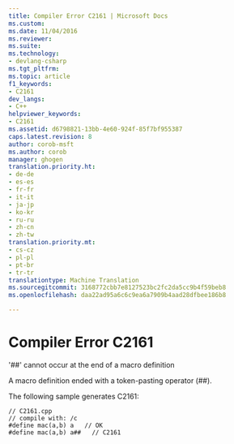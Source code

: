 ```yaml
---
title: Compiler Error C2161 | Microsoft Docs
ms.custom: 
ms.date: 11/04/2016
ms.reviewer: 
ms.suite: 
ms.technology:
- devlang-csharp
ms.tgt_pltfrm: 
ms.topic: article
f1_keywords:
- C2161
dev_langs:
- C++
helpviewer_keywords:
- C2161
ms.assetid: d6798821-13bb-4e60-924f-85f7bf955387
caps.latest.revision: 8
author: corob-msft
ms.author: corob
manager: ghogen
translation.priority.ht:
- de-de
- es-es
- fr-fr
- it-it
- ja-jp
- ko-kr
- ru-ru
- zh-cn
- zh-tw
translation.priority.mt:
- cs-cz
- pl-pl
- pt-br
- tr-tr
translationtype: Machine Translation
ms.sourcegitcommit: 3168772cbb7e8127523bc2fc2da5cc9b4f59beb8
ms.openlocfilehash: daa22ad95a6c6c9ea6a7909b4aad28dfbee186b8

---
```

# <a name="compiler-error-c2161"></a>Compiler Error C2161
'##' cannot occur at the end of a macro definition  
  
 A macro definition ended with a token-pasting operator (##).  
  
 The following sample generates C2161:  
  
```  
// C2161.cpp  
// compile with: /c  
#define mac(a,b) a   // OK  
#define mac(a,b) a##   // C2161  
```


<!--HONumber=Jan17_HO4-->


